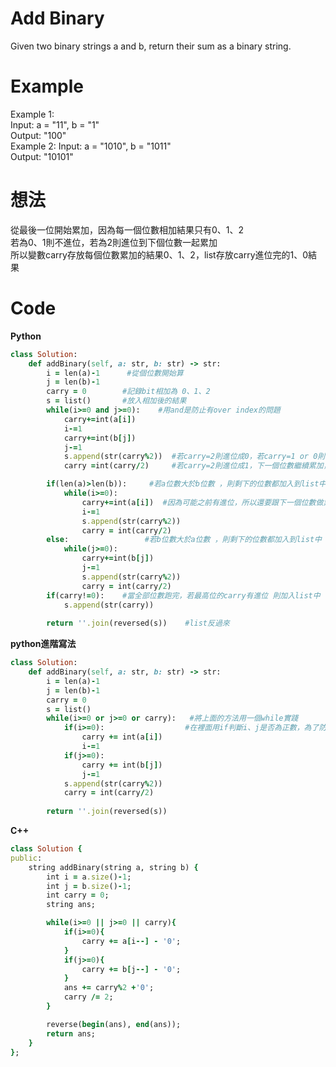 # Add Binary
Given two binary strings a and b, return their sum as a binary string.

 
# Example
Example 1:  
Input: a = "11", b = "1"  
Output: "100"  
Example 2:
Input: a = "1010", b = "1011"  
Output: "10101"  

# 想法
從最後一位開始累加，因為每一個位數相加結果只有0、1、2  
若為0、1則不進位，若為2則進位到下個位數一起累加  
所以變數carry存放每個位數累加的結果0、1、2，list存放carry進位完的1、0結果  
# Code 
**Python**  
```ruby
class Solution:
    def addBinary(self, a: str, b: str) -> str:
        i = len(a)-1      #從個位數開始算
        j = len(b)-1
        carry = 0        #記錄bit相加為 0、1、2
        s = list()       #放入相加後的結果
        while(i>=0 and j>=0):    #用and是防止有over index的問題
            carry+=int(a[i])
            i-=1
            carry+=int(b[j])
            j-=1
            s.append(str(carry%2))  #若carry=2則進位成0，若carry=1 or 0則不進位
            carry =int(carry/2)     #若carry=2則進位成1，下一個位數繼續累加，若carry=1 or 0則不進位

        if(len(a)>len(b)):     #若a位數大於b位數 ，則剩下的位數都加入到list中
            while(i>=0):
                carry+=int(a[i])  #因為可能之前有進位，所以還要跟下一個位數做累加
                i-=1
                s.append(str(carry%2))
                carry = int(carry/2)
        else:                 #若b位數大於a位數 ，則剩下的位數都加入到list中
            while(j>=0):
                carry+=int(b[j])
                j-=1
                s.append(str(carry%2))
                carry = int(carry/2)
        if(carry!=0):    #當全部位數跑完，若最高位的carry有進位 則加入list中
            s.append(str(carry))
  
        return ''.join(reversed(s))    #list反過來
```
**python進階寫法**
```ruby
class Solution:
    def addBinary(self, a: str, b: str) -> str:
        i = len(a)-1
        j = len(b)-1
        carry = 0
        s = list()
        while(i>=0 or j>=0 or carry):   #將上面的方法用一個while實踐
            if(i>=0):                  #在裡面用if判斷i、j是否為正數，為了防止over index
                carry += int(a[i])     
                i-=1
            if(j>=0):
                carry += int(b[j])
                j-=1
            s.append(str(carry%2))
            carry = int(carry/2)
  
        return ''.join(reversed(s))
```

**C++**
```ruby
class Solution {
public:
    string addBinary(string a, string b) {
        int i = a.size()-1;
        int j = b.size()-1;
        int carry = 0;
        string ans;

        while(i>=0 || j>=0 || carry){
            if(i>=0){
                carry += a[i--] - '0';
            }
            if(j>=0){
                carry += b[j--] - '0';
            }
            ans += carry%2 +'0';
            carry /= 2;
        }

        reverse(begin(ans), end(ans));
        return ans;
    }
};
```



